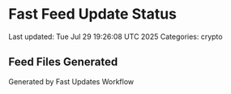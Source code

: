 # Fast Feed Update Status
Last updated: Tue Jul 29 19:26:08 UTC 2025
Categories: crypto

## Feed Files Generated

Generated by Fast Updates Workflow
